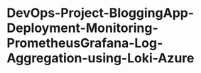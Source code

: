 # DevOps-Project-BloggingApp-Deployment-Monitoring-PrometheusGrafana-Log-Aggregation-using-Loki-Azure